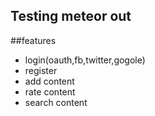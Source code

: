 ## Testing meteor out

##features
  - login(oauth,fb,twitter,gogole)
  - register
  - add content
  - rate content
  - search content
